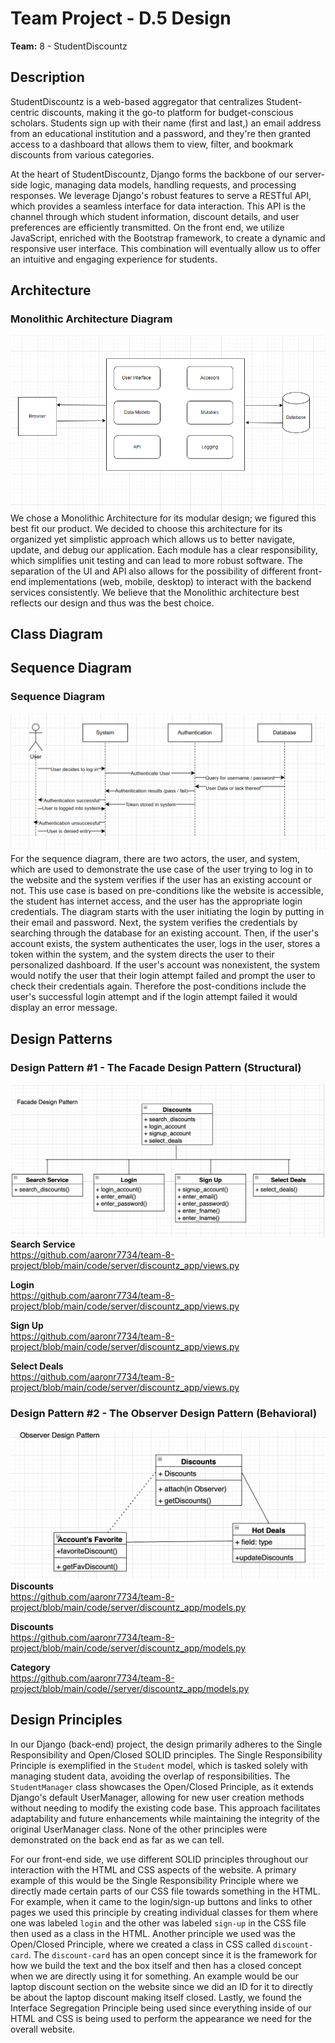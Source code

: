 # Team Project - D.5 Design

**Team:** 8 - StudentDiscountz

## Description

StudentDiscountz is a web-based aggregator that centralizes Student-centric discounts, making it the go-to platform for budget-conscious scholars. Students sign up with their name (first and last,) an email address from an educational institution and a password, and they're then granted access to a dashboard that allows them to view, filter, and bookmark discounts from various categories.

At the heart of StudentDiscountz, Django forms the backbone of our server-side logic, managing data models, handling requests, and processing responses. We leverage Django's robust features to serve a RESTful API, which provides a seamless interface for data interaction. This API is the channel through which student information, discount details, and user preferences are efficiently transmitted. On the front end, we utilize JavaScript, enriched with the Bootstrap framework, to create a dynamic and responsive user interface. This combination will eventually allow us to offer an intuitive and engaging experience for students.
## Architecture
### Monolithic Architecture Diagram 
![Monolithic Architecture](./assets/deliverable-05/Architecture.PNG) <br>
We chose a Monolithic Architecture for its modular design; we figured this best fit our product. We decided to choose this architecture for its organized yet simplistic approach which allows us to better navigate, update, and debug our application. Each module has a clear responsibility, which simplifies unit testing and can lead to more robust software. The separation of the UI and API also allows for the possibility of different front-end implementations (web, mobile, desktop) to interact with the backend services consistently. We believe that the Monolithic architecture best reflects our design and thus was the best choice.

## Class Diagram

## Sequence Diagram
### Sequence Diagram
![Sequence Diagram](./assets/deliverable-05/sequence_diagram.png)
For the sequence diagram, there are two actors, the user, and system, which are used to demonstrate the use case of the user trying to log in to the website and the system verifies if the user has an existing account or not. This use case is based on pre-conditions like the website is accessible, the student has internet access, and the user has the appropriate login credentials. The diagram starts with the user initiating the login by putting in their email and password. Next, the system verifies the credentials by searching through the database for an existing account. Then, if the user's account exists, the system authenticates the user, logs in the user, stores a token within the system, and the system directs the user to their personalized dashboard. If the user's account was nonexistent, the system would notify the user that their login attempt failed and prompt the user to check their credentials again. Therefore the post-conditions include the user's successful login attempt and if the login attempt failed it would display an error message. 


## Design Patterns
### Design Pattern #1 - The Facade Design Pattern (Structural)
![Facade](./assets/deliverable-05/facade_design.png)<br>
**Search Service** <br> 
https://github.com/aaronr7734/team-8-project/blob/main/code/server/discountz_app/views.py 

**Login** <br>
https://github.com/aaronr7734/team-8-project/blob/main/code/server/discountz_app/views.py 

**Sign Up** <br> 
https://github.com/aaronr7734/team-8-project/blob/main/code/server/discountz_app/views.py 

**Select Deals** <br>
https://github.com/aaronr7734/team-8-project/blob/main/code/server/discountz_app/views.py 

###  Design Pattern #2 - The Observer Design Pattern (Behavioral)
![Observer](./assets/deliverable-05/observer_design.PNG)<br>
**Discounts** <br>
https://github.com/aaronr7734/team-8-project/blob/main/code/server/discountz_app/models.py

**Discounts** <br>
https://github.com/aaronr7734/team-8-project/blob/main/code/server/discountz_app/models.py

**Category** <br> 
https://github.com/aaronr7734/team-8-project/blob/main/code//server/discountz_app/models.py

## Design Principles

In our Django (back-end) project, the design primarily adheres to the Single Responsibility and Open/Closed SOLID principles. The Single Responsibility Principle is exemplified in the `Student` model, which is tasked solely with managing student data, avoiding the overlap of responsibilities. The `StudentManager` class showcases the Open/Closed Principle, as it extends Django's default UserManager, allowing for new user creation methods without needing to modify the existing code base. This approach facilitates adaptability and future enhancements while maintaining the integrity of the original UserManager class. None of the other principles were demonstrated on the back end as far as we can tell.

For our front-end side, we use different SOLID principles throughout our interaction with the HTML and CSS aspects of the website. A primary example of this would be the Single Responsibility Principle where we directly made certain parts of our CSS file towards something in the HTML. For example, when it came to the login/sign-up buttons and links to other pages we used this principle by creating individual classes for them where one was labeled `login` and the other was labeled `sign-up` in the CSS file then used as a class in the HTML. Another principle we used was the Open/Closed Principle, where we created a class in CSS called `discount-card`. The `discount-card` has an open concept since it is the framework for how we build the text and the box itself and then has a closed concept when we are directly using it for something. An example would be our laptop discount section on the website since we did an ID for it to directly be about the laptop discount making itself closed. Lastly, we found the Interface Segregation Principle being used since everything inside of our HTML and CSS is being used to perform the appearance we need for the overall website. 

